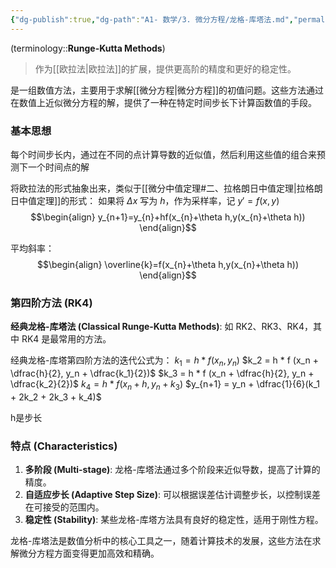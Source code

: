 ```yaml
---
{"dg-publish":true,"dg-path":"A1- 数学/3. 微分方程/龙格-库塔法.md","permalink":"/A1- 数学/3. 微分方程/龙格-库塔法/","dgPassFrontmatter":true,"noteIcon":"","created":"2024-06-09T18:40:33.000+08:00","updated":"2025-08-03T22:34:58.722+08:00"}
---
```



(terminology::**Runge-Kutta Methods**)
> 作为[[欧拉法\|欧拉法]]的扩展，提供更高阶的精度和更好的稳定性。

是一组数值方法，主要用于求解[[微分方程\|微分方程]]的初值问题。这些方法通过在数值上近似微分方程的解，提供了一种在特定时间步长下计算函数值的手段。


### 基本思想
每个时间步长内，通过在不同的点计算导数的近似值，然后利用这些值的组合来预测下一个时间点的解

将欧拉法的形式抽象出来，类似于[[微分中值定理#二、拉格朗日中值定理\|拉格朗日中值定理]]的形式：
如果将 $\Delta x$ 写为 $h$，作为采样率，记 $y'=f(x,y)$ 
$$\begin{align}
y_{n+1}=y_{n}+hf(x_{n}+\theta h,y(x_{n}+\theta h))
\end{align}$$

平均斜率：
$$\begin{align}
\overline{k}=f(x_{n}+\theta h,y(x_{n}+\theta h))  
\end{align}$$

### 第四阶方法 (RK4)
**经典龙格-库塔法 (Classical Runge-Kutta Methods)**: 
如 RK2、RK3、RK4，其中 RK4 是最常用的方法。

经典龙格-库塔第四阶方法的迭代公式为：
$k_1 = h * f (x_n, y_n)$
$k_2 = h * f (x_n + \dfrac{h}{2}, y_n + \dfrac{k_1}{2})$
$k_3 = h * f (x_n + \dfrac{h}{2}, y_n + \dfrac{k_2}{2})$
$k_4 = h * f (x_n + h, y_n + k_3)$
$y_{n+1} = y_n + \dfrac{1}{6}(k_1 + 2k_2 + 2k_3 + k_4)$

h是步长

### 特点 (Characteristics)
1. **多阶段 (Multi-stage)**: 龙格-库塔法通过多个阶段来近似导数，提高了计算的精度。
2. **自适应步长 (Adaptive Step Size)**: 可以根据误差估计调整步长，以控制误差在可接受的范围内。
3. **稳定性 (Stability)**: 某些龙格-库塔方法具有良好的稳定性，适用于刚性方程。

龙格-库塔法是数值分析中的核心工具之一，随着计算技术的发展，这些方法在求解微分方程方面变得更加高效和精确。

